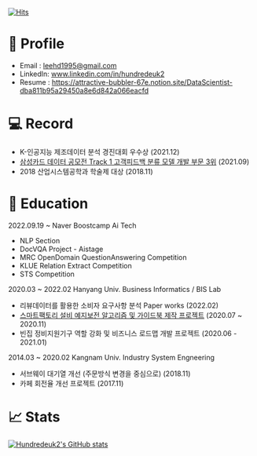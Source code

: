 [![Hits](https://hits.seeyoufarm.com/api/count/incr/badge.svg?url=https%3A%2F%2Fgithub.com%2Fhundredeuk2&count_bg=%2379C83D&title_bg=%23555555&icon=trustpilot.svg&icon_color=%23FF0000&title=hits&edge_flat=false)](https://hits.seeyoufarm.com)

# :wave: Profile
* Email : leehd1995@gmail.com
* LinkedIn: www.linkedin.com/in/hundredeuk2
* Resume : https://attractive-bubbler-67e.notion.site/DataScientist-dba811b95a29450a8e6d842a066eacfd

# :computer: Record

* K-인공지능 제조데이터 분석 경진대회 우수상 (2021.12)
* [삼성카드 데이터 공모전 Track 1 고객피드백 분류 모델 개발 부문 3위](https://github.com/hundredeuk2/Customer-Feedback-Classifier) (2021.09)
* 2018 산업시스템공학과 학술제 대상 (2018.11)

# :page_facing_up: Education

2022.09.19 ~ Naver Boostcamp Ai Tech 
 * NLP Section
 * DocVQA Project - Aistage
 * MRC OpenDomain QuestionAnswering Competition
 * KLUE Relation Extract Competition
 * STS Competition

2020.03 ~ 2022.02 Hanyang Univ. Business Informatics / BIS Lab
 * 리뷰데이터를 활용한 소비자 요구사항 분석 Paper works (2022.02)
 * [스마트팩토리 설비 예지보전 알고리즘 및 가이드북 제작 프로젝트](https://www.kamp-ai.kr/front/dataset/AiDataDetail.jsp?AI_SEARCH=&page=1&DATASET_SEQ=9&EQUIP_SEL=&GUBUN_SEL=&FILE_TYPE_SEL=&WDATE_SEL=) (2020.07 ~ 2020.11)
 * 빈집 정비지원기구 역할 강화 및 비즈니스 로드맵 개발 프로젝트 (2020.06 - 2021.01)

2014.03 ~ 2020.02 Kangnam Univ. Industry System Engneering
 * 서브웨이 대기열 개선 (주문방식 변경을 중심으로) (2018.11)
 * 카페 회전율 개선 프로젝트 (2017.11)

# :chart_with_upwards_trend: Stats
[![Hundredeuk2's GitHub stats](https://github-readme-stats.vercel.app/api?username=hundredeuk2)](https://github.com/anuraghazra/github-readme-stats)

